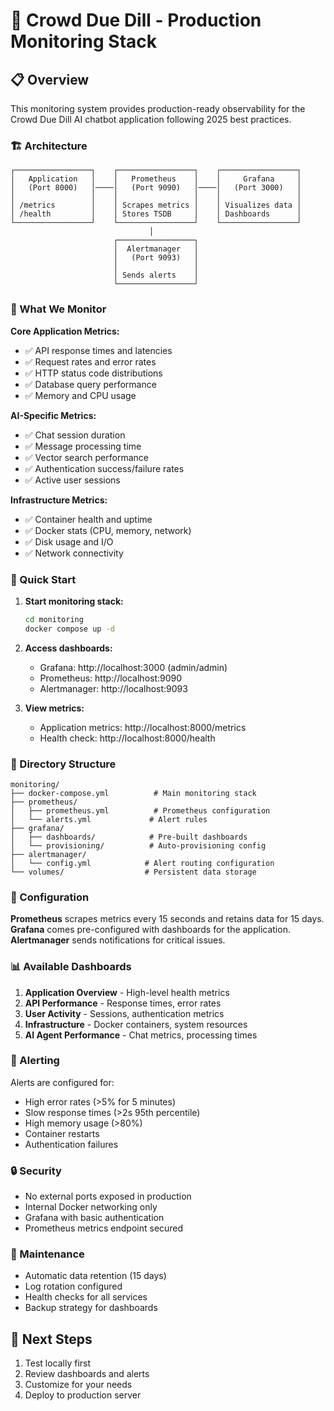 # 🎯 Crowd Due Dill - Production Monitoring Stack

## 📋 Overview

This monitoring system provides production-ready observability for the Crowd Due Dill AI chatbot application following 2025 best practices.

### 🏗️ Architecture

```
┌─────────────────┐    ┌─────────────────┐    ┌─────────────────┐
│   Application   │    │   Prometheus    │    │     Grafana     │
│   (Port 8000)   │────│   (Port 9090)   │────│   (Port 3000)   │
│                 │    │                 │    │                 │
│ /metrics        │    │ Scrapes metrics │    │ Visualizes data │
│ /health         │    │ Stores TSDB     │    │ Dashboards      │
└─────────────────┘    └─────────────────┘    └─────────────────┘
                               │
                       ┌─────────────────┐
                       │  Alertmanager   │
                       │   (Port 9093)   │
                       │                 │
                       │ Sends alerts    │
                       └─────────────────┘
```

### 🎯 What We Monitor

**Core Application Metrics:**
- ✅ API response times and latencies
- ✅ Request rates and error rates  
- ✅ HTTP status code distributions
- ✅ Database query performance
- ✅ Memory and CPU usage

**AI-Specific Metrics:**
- ✅ Chat session duration
- ✅ Message processing time
- ✅ Vector search performance
- ✅ Authentication success/failure rates
- ✅ Active user sessions

**Infrastructure Metrics:**
- ✅ Container health and uptime
- ✅ Docker stats (CPU, memory, network)
- ✅ Disk usage and I/O
- ✅ Network connectivity

### 🚀 Quick Start

1. **Start monitoring stack:**
   ```bash
   cd monitoring
   docker compose up -d
   ```

2. **Access dashboards:**
   - Grafana: http://localhost:3000 (admin/admin)
   - Prometheus: http://localhost:9090
   - Alertmanager: http://localhost:9093

3. **View metrics:**
   - Application metrics: http://localhost:8000/metrics
   - Health check: http://localhost:8000/health

### 📁 Directory Structure

```
monitoring/
├── docker-compose.yml          # Main monitoring stack
├── prometheus/
│   ├── prometheus.yml          # Prometheus configuration
│   └── alerts.yml             # Alert rules
├── grafana/
│   ├── dashboards/            # Pre-built dashboards
│   └── provisioning/          # Auto-provisioning config
├── alertmanager/
│   └── config.yml            # Alert routing configuration
└── volumes/                  # Persistent data storage
```

### 🔧 Configuration

**Prometheus** scrapes metrics every 15 seconds and retains data for 15 days.
**Grafana** comes pre-configured with dashboards for the application.
**Alertmanager** sends notifications for critical issues.

### 📊 Available Dashboards

1. **Application Overview** - High-level health metrics
2. **API Performance** - Response times, error rates
3. **User Activity** - Sessions, authentication metrics  
4. **Infrastructure** - Docker containers, system resources
5. **AI Agent Performance** - Chat metrics, processing times

### 🚨 Alerting

Alerts are configured for:
- High error rates (>5% for 5 minutes)
- Slow response times (>2s 95th percentile)
- High memory usage (>80%)
- Container restarts
- Authentication failures

### 🔒 Security

- No external ports exposed in production
- Internal Docker networking only
- Grafana with basic authentication
- Prometheus metrics endpoint secured

### 📝 Maintenance

- Automatic data retention (15 days)
- Log rotation configured  
- Health checks for all services
- Backup strategy for dashboards

## 🎯 Next Steps

1. Test locally first
2. Review dashboards and alerts
3. Customize for your needs
4. Deploy to production server 